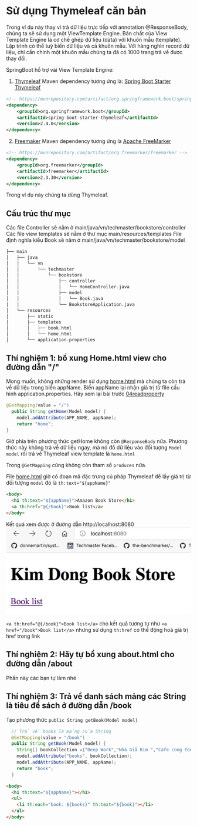 # Sử dụng Thymeleaf căn bản

Trong ví dụ này thay vì trả dữ liệu trực tiếp với annotation @ResponseBody, chúng ta sẽ sử dụng một ViewTemplate Engine. Bản chất của View Template Engine là cơ chế ghép dữ liệu (data) với khuôn mẫu (template).
Lập trình có thể tuỳ biến dữ liệu và cả khuôn mẫu. Với hàng nghìn record dữ liệu, chỉ cần chỉnh một khuôn mẫu chúng ta đã có 1000 trang trả về được thay đổi.

SpringBoot hỗ trợ vài View Template Engine:
1. [Thymeleaf](https://www.thymeleaf.org/)
Maven dependency tương ứng là: [Spring Boot Starter Thymeleaf](https://mvnrepository.com/artifact/org.springframework.boot/spring-boot-starter-thymeleaf)

```xml
<!-- https://mvnrepository.com/artifact/org.springframework.boot/spring-boot-starter-thymeleaf -->
<dependency>
    <groupId>org.springframework.boot</groupId>
    <artifactId>spring-boot-starter-thymeleaf</artifactId>
    <version>2.4.0</version>
</dependency>
```
2. [Freemaker](https://freemarker.apache.org/)
Maven dependency tương ứng là [Apache FreeMarker](https://mvnrepository.com/artifact/org.freemarker/freemarker)
```xml
<!-- https://mvnrepository.com/artifact/org.freemarker/freemarker -->
<dependency>
    <groupId>org.freemarker</groupId>
    <artifactId>freemarker</artifactId>
    <version>2.3.30</version>
</dependency>
```

Trong ví dụ này chúng ta dùng Thymeleaf.
## Cấu trúc thư mục
Các file Controller sẽ nằm ở main/java/vn/techmaster/bookstore/controller
Các file view templates sẽ nằm ở thư mục main/resources/templates
File định nghĩa kiểu Book sẽ năm ở main/java/vn/techmaster/bookstore/model

```
├── main
│   ├── java
│   │   └── vn
│   │       └── techmaster
│   │           └── bookstore
│   │               ├── controller
│   │               │   └── HomeController.java
│   │               ├── model
│   │               │   └── Book.java
│   │               └── BookstoreApplication.java
│   └── resources
│       ├── static
│       ├── templates
│       │   ├── book.html
│       │   └── home.html
│       └── application.properties
```

## Thí nghiệm 1: bổ xung Home.html view cho đường dẫn "/"
Mong muốn, không những render sử dụng [home.html](/src/main/resources/templates/home.html) mà chúng
ta còn trả về dữ liệu trong biến appName. Biến appName lại nhận giá trị từ file cấu hình application.properties. Hãy xem lại bài trước [04readproperty](https://github.com/TechMaster/SpringBootBasic/tree/main/basic/04readproperty/bookstore)

```java
@GetMapping(value = "/")
  public String getHome(Model model) {
    model.addAttribute(APP_NAME, appName);
    return "home";
}
```
Giờ phía trên phương thức getHome không còn ```@ResponseBody``` nữa. Phương thức này không trả về dữ liệu ngay, mà nó đổ dữ liệu vào đối tượng ```Model model``` rồi trả về Thymeleaf view template là ```home.html```

Trong ```@GetMapping``` cũng không còn tham số ```produces``` nữa.

File [home.html](/src/main/resources/templates/home.html) giờ có đoạn mã đặc trưng cú pháp Thymeleaf để
lấy giá trị từ đối tượng ```model``` đó là ```th:text="${appName}"```

```html
<body>
  <h1 th:text="${appName}">Amazon Book Store</h1>
  <a th:href="@{/book}">Book list</a>
</body>
```

Kết quả xem được ở đường dẫn http://localhost:8080
![Home page](images/Home.jpg)

```<a th:href="@{/book}">Book list</a>``` cho kết quả tương tự như ```<a href="/book">Book list</a>``` nhưng sử dụng ```th:href``` có thể động hoá giá trị href trong link

## Thí nghiệm 2: Hãy tự bổ xung about.html cho đường dẫn /about
Phần này các bạn tự làm nhé

## Thí nghiệm 3: Trả về danh sách mảng các String là tiêu đề sách ở đường dẫn /book

Tạo phương thức ```public String getBook(Model model)```

```java
  // Trả về books là mảng của String
  @GetMapping(value = "/book")
  public String getBook(Model model) {
    String[] bookCollection ={"Deep Work","Nhà Giả Kim ","Cafe cùng Tony","Tôi đi code dạo"};
    model.addAttribute("books", bookCollection);
    model.addAttribute(APP_NAME, appName);
    return "book";
  }
```

```html
<body>
  <h1 th:text="${appName}"></h1>
  <ul>
    <li th:each="book: ${books}" th:text="${book}"></li>
  </ul>
</body>
```




